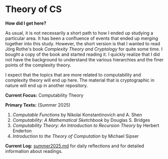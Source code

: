 # Theory of CS 

**How did I get here?** 

As usual, it is not necessarily a short path to how I ended up studying a particular area. It has been a confluence of events that ended up merging together into this study. However, the short version is that I wanted to read Jörg Rothe's book *Complexity Theory and Cryptology* for quite some time. I bought a copy of the book and started reading it. I quickly realize that I did not have the background to understand the various hierarchies and the finer points of the complexity theory. 

I expect that the topics that are more related to computability and complexity theory will end up here. The material that is cryptographic in nature will end up in another repository.

**Current Focus:** Computability Theory

**Primary Texts:** (Summer 2025)

1. *Computable Functions* by Nikolai Konstantinovich and A. Shen
2. *Computability: A Mathematical Sketchbook* by Douglas S. Bridges
3. *Computability Theory: An Introduction to Recursion Theory* by Herbert Enderton
4. *Introduction to the Theory of Computation* by Michael Sipser

**Current Log:** [summer2025.md](./summer2025.md) for daily reflections and for detailed information about readings.